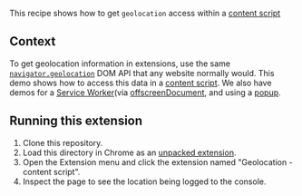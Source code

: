 This recipe shows how to get `geolocation` access within a [content script][5]

## Context

To get geolocation information in extensions, use the same [`navigator.geolocation`][6] DOM API that any website normally would. This demo shows how to access this data in a [content script][5]. We also have demos for a [Service Worker][4](via [offscreenDocument][2], and using a [popup][3].

## Running this extension

1. Clone this repository.
1. Load this directory in Chrome as an [unpacked extension][1].
1. Open the Extension menu and click the extension named "Geolocation - content script".
1. Inspect the page to see the location being logged to the console.

[1]: https://developer.chrome.com/docs/extensions/mv3/getstarted/development-basics/#load-unpacked
[2]: https://developer.chrome.com/docs/extensions/reference/offscreen/
[3]: functional-samples/cookbook.geolocation-popup
[4]: functional-samples/cookbook.geolocation-offscreen
[5]: https://developer.chrome.com/docs/extensions/mv3/content_scripts/
[6]: https://developer.mozilla.org/docs/Web/API/Navigator/geolocation
